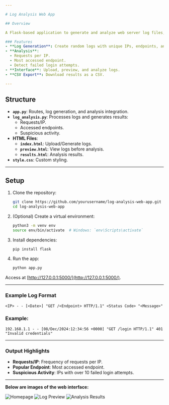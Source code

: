 ```yaml
---

# Log Analysis Web App

## Overview

A Flask-based application to generate and analyze web server log files, providing insights into traffic, endpoints, and suspicious activities.

### Features
- **Log Generation**: Create random logs with unique IPs, endpoints, and status codes.
- **Analysis**:
  - Requests per IP.
  - Most accessed endpoint.
  - Detect failed login attempts.
- **Interface**: Upload, preview, and analyze logs.
- **CSV Export**: Download results as a CSV.

---
```


## Structure

- **`app.py`**: Routes, log generation, and analysis integration.
- **`log_analysis.py`**: Processes logs and generates results:
  - Requests/IP.
  - Accessed endpoints.
  - Suspicious activity.
- **HTML Files**: 
  - **`index.html`**: Upload/Generate logs.
  - **`preview.html`**: View logs before analysis.
  - **`results.html`**: Analysis results.
- **`style.css`**: Custom styling.

---

## Setup

1. Clone the repository:
   ```bash
   git clone https://github.com/yourusername/log-analysis-web-app.git
   cd log-analysis-web-app
   ```

2. (Optional) Create a virtual environment:
   ```bash
   python3 -m venv env
   source env/bin/activate  # Windows: `env\Scripts\activate`
   ```

3. Install dependencies:
   ```bash
   pip install flask
   ```

4. Run the app:
   ```bash
   python app.py
   ```

Access at [http://127.0.0.1:5000/](http://127.0.0.1:5000/).

---

### Example Log Format
```plaintext
<IP> - - [<Date>] "GET /<Endpoint> HTTP/1.1" <Status Code> "<Message>"
```

### Example:
```plaintext
192.168.1.1 - - [08/Dec/2024:12:34:56 +0000] "GET /login HTTP/1.1" 401 "Invalid credentials"
```

---

### Output Highlights
- **Requests/IP**: Frequency of requests per IP.
- **Popular Endpoint**: Most accessed endpoint.
- **Suspicious Activity**: IPs with over 10 failed login attempts.

---

**Below are images of the web interface:**

<img src="images/home" alt="Homepage">
<img src="images/answer" alt="Log Preview">
<img src="iamges/generate" alt="Analysis Results">
